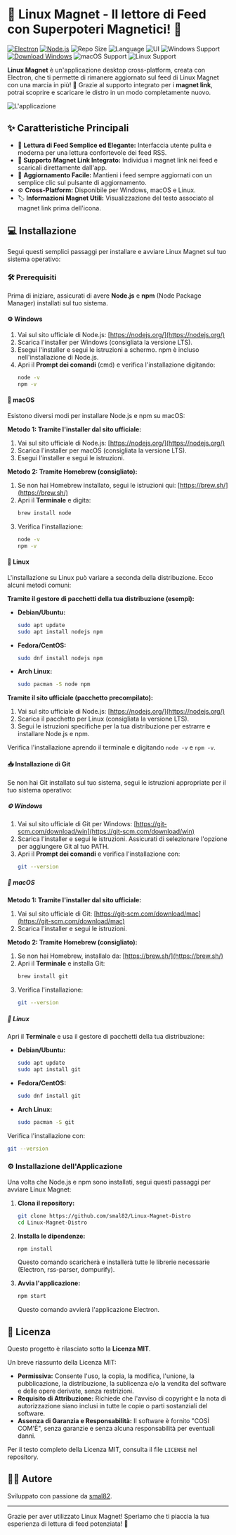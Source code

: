 # 🚀 Linux Magnet - Il lettore di Feed con Superpoteri Magnetici! 🧲

[![Electron](https://img.shields.io/badge/Electron-%5E28.2.3-blueviolet.svg)](https://www.electronjs.org/)
[![Node.js](https://img.shields.io/badge/Node.js-%3E%3D18.x-green.svg)](https://nodejs.org/)
![Repo Size](https://img.shields.io/github/repo-size/smal82/Linux-Magnet-Distro)
![Language](https://img.shields.io/badge/language-JavaScript-F7DF1E?logo=javascript&logoColor=black)
![UI](https://img.shields.io/badge/UI-HTML/CSS-orange)
![Windows Support](https://img.shields.io/badge/Windows-✔️-blue?logo=windows)
[![Download Windows](https://img.shields.io/badge/Download-Windows_1.0.0-blue.svg)](https://github.com/smal82/Linux-Magnet-Distro/releases/download/windows/Linux.Magnet.Setup.1.0.0.exe)
![macOS Support](https://img.shields.io/badge/macOS-✔️-lightgrey?logo=apple)
![Linux Support](https://img.shields.io/badge/Linux-✔️-yellow?logo=linux)

**Linux Magnet** è un'applicazione desktop cross-platform, creata con Electron, che ti permette di rimanere aggiornato sul feed di Linux Magnet con una marcia in più! 🔩 Grazie al supporto integrato per i **magnet link**, potrai scoprire e scaricare le distro in un modo completamente nuovo.

![L'applicazione](screen-1-1-0.png)

## ✨ Caratteristiche Principali

* 📰 **Lettura di Feed Semplice ed Elegante:** Interfaccia utente pulita e moderna per una lettura confortevole dei feed RSS.
* 🧲 **Supporto Magnet Link Integrato:** Individua i magnet link nei feed e scaricali direttamente dall'app.
* 🔄 **Aggiornamento Facile:** Mantieni i feed sempre aggiornati con un semplice clic sul pulsante di aggiornamento.
* ⚙️ **Cross-Platform:** Disponibile per Windows, macOS e Linux.
* 🏷️ **Informazioni Magnet Utili:** Visualizzazione del testo associato al magnet link prima dell'icona.

## 💻 Installazione

Segui questi semplici passaggi per installare e avviare Linux Magnet sul tuo sistema operativo:

### 🛠️ Prerequisiti

Prima di iniziare, assicurati di avere **Node.js** e **npm** (Node Package Manager) installati sul tuo sistema.

#### ⚙️ Windows

1.  Vai sul sito ufficiale di Node.js: [https://nodejs.org/](https://nodejs.org/)
2.  Scarica l'installer per Windows (consigliata la versione LTS).
3.  Esegui l'installer e segui le istruzioni a schermo. npm è incluso nell'installazione di Node.js.
4.  Apri il **Prompt dei comandi** (cmd) e verifica l'installazione digitando:
    ```bash
    node -v
    npm -v
    ```

#### 🍎 macOS

Esistono diversi modi per installare Node.js e npm su macOS:

**Metodo 1: Tramite l'installer dal sito ufficiale:**

1.  Vai sul sito ufficiale di Node.js: [https://nodejs.org/](https://nodejs.org/)
2.  Scarica l'installer per macOS (consigliata la versione LTS).
3.  Esegui l'installer e segui le istruzioni.

**Metodo 2: Tramite Homebrew (consigliato):**

1.  Se non hai Homebrew installato, segui le istruzioni qui: [https://brew.sh/](https://brew.sh/)
2.  Apri il **Terminale** e digita:
    ```bash
    brew install node
    ```
3.  Verifica l'installazione:
    ```bash
    node -v
    npm -v
    ```

#### 🐧 Linux

L'installazione su Linux può variare a seconda della distribuzione. Ecco alcuni metodi comuni:

**Tramite il gestore di pacchetti della tua distribuzione (esempi):**

* **Debian/Ubuntu:**
    ```bash
    sudo apt update
    sudo apt install nodejs npm
    ```
* **Fedora/CentOS:**
    ```bash
    sudo dnf install nodejs npm
    ```
* **Arch Linux:**
    ```bash
    sudo pacman -S node npm
    ```

**Tramite il sito ufficiale (pacchetto precompilato):**

1.  Vai sul sito ufficiale di Node.js: [https://nodejs.org/](https://nodejs.org/)
2.  Scarica il pacchetto per Linux (consigliata la versione LTS).
3.  Segui le istruzioni specifiche per la tua distribuzione per estrarre e installare Node.js e npm.

Verifica l'installazione aprendo il terminale e digitando `node -v` e `npm -v`.

#### 📥 Installazione di Git

Se non hai Git installato sul tuo sistema, segui le istruzioni appropriate per il tuo sistema operativo:

##### ⚙️ Windows

1.  Vai sul sito ufficiale di Git per Windows: [https://git-scm.com/download/win](https://git-scm.com/download/win)
2.  Scarica l'installer e segui le istruzioni. Assicurati di selezionare l'opzione per aggiungere Git al tuo PATH.
3.  Apri il **Prompt dei comandi** e verifica l'installazione con:
    ```bash
    git --version
    ```

##### 🍎 macOS

**Metodo 1: Tramite l'installer dal sito ufficiale:**

1.  Vai sul sito ufficiale di Git: [https://git-scm.com/download/mac](https://git-scm.com/download/mac)
2.  Scarica l'installer e segui le istruzioni.

**Metodo 2: Tramite Homebrew (consigliato):**

1.  Se non hai Homebrew, installalo da: [https://brew.sh/](https://brew.sh/)
2.  Apri il **Terminale** e installa Git:
    ```bash
    brew install git
    ```
3.  Verifica l'installazione:
    ```bash
    git --version
    ```

##### 🐧 Linux

Apri il **Terminale** e usa il gestore di pacchetti della tua distribuzione:

* **Debian/Ubuntu:**
    ```bash
    sudo apt update
    sudo apt install git
    ```
* **Fedora/CentOS:**
    ```bash
    sudo dnf install git
    ```
* **Arch Linux:**
    ```bash
    sudo pacman -S git
    ```

Verifica l'installazione con:
```bash
git --version
  ```

### ⚙️ Installazione dell'Applicazione

Una volta che Node.js e npm sono installati, segui questi passaggi per avviare Linux Magnet:

1.  **Clona il repository:**
    ```bash
    git clone https://github.com/smal82/Linux-Magnet-Distro
    cd Linux-Magnet-Distro
    ```    
2.  **Installa le dipendenze:**
    ```bash
    npm install
    ```
    Questo comando scaricherà e installerà tutte le librerie necessarie (Electron, rss-parser, dompurify).

3.  **Avvia l'applicazione:**
    ```bash
    npm start
    ```
    Questo comando avvierà l'applicazione Electron.

## 📄 Licenza

Questo progetto è rilasciato sotto la **Licenza MIT**.

Un breve riassunto della Licenza MIT:

* **Permissiva:** Consente l'uso, la copia, la modifica, l'unione, la pubblicazione, la distribuzione, la sublicenza e/o la vendita del software e delle opere derivate, senza restrizioni.
* **Requisito di Attribuzione:** Richiede che l'avviso di copyright e la nota di autorizzazione siano inclusi in tutte le copie o parti sostanziali del software.
* **Assenza di Garanzia e Responsabilità:** Il software è fornito "COSÌ COM'È", senza garanzie e senza alcuna responsabilità per eventuali danni.

Per il testo completo della Licenza MIT, consulta il file `LICENSE` nel repository.

## 🧑‍💻 Autore

Sviluppato con passione da [smal82]([https://github.com/smalnet](https://github.com/smal82)).

---

Grazie per aver utilizzato Linux Magnet! Speriamo che ti piaccia la tua esperienza di lettura di feed potenziata! 🚀
